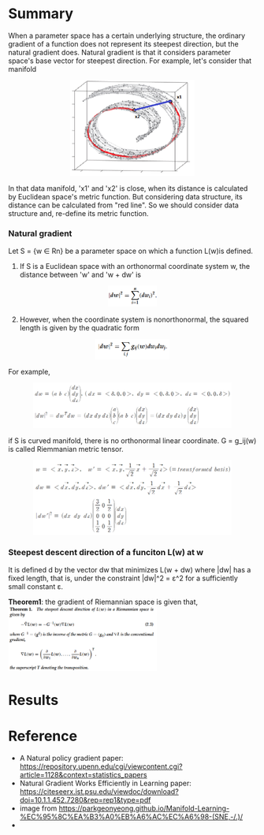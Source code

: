# Summary
When a parameter space has a certain underlying structure, the ordinary gradient of a function does not represent its steepest direction, but the natural gradient does. Natural gradient is that it considers parameter space's base vector for steepest direction. For example, let's consider that manifold 
<p align="center"> <img src="./img/manifold.png" alt="MLE" width="50%" height="50%"/> </p>

In that data manifold, 'x1' and 'x2' is close, when its distance is calculated by Euclidean space's metric function. But considering data structure, its distance can be calculated from "red line". So we should consider data structure and, re-define its metric function.

### Natural gradient
Let S = {w ∈ Rn} be a parameter space on which a function L(w)is defined.  
1) If S is a Euclidean space with an orthonormal coordinate system w, the distance between 'w' and 'w + dw' is
<p align="center"> <img src="./img/dis1.png" alt="MLE" width="20%" height="20%"/> </p>  

2) However, when the coordinate system is nonorthonormal, the squared length is given by the quadratic form 
<p align="center"> <img src="./img/dis2.png" alt="MLE" width="30%" height="30%"/> </p> 
For example, 
<p align="center"> <img src="./img/pf.png" alt="MLE" width="80%" height="80%"/> </p>  

if S is curved manifold, there is no orthonormal linear coordinate. G = g_ij(w) is called Riemmanian metric tensor. 
<p align="center"> <img src="./img/G.png" alt="MLE" width="80%" height="80%"/> </p> 

### Steepest descent direction of a funciton L(w) at w
It is defined d by the vector dw that minimizes L(w + dw) where |dw| has a fixed length, that is, under the constraint |dw|^2 = ε^2 for a sufficiently small constant ε.

**Theorem1**: the gradient of Riemannian space is given that,
<img src="./img/Theorem1.png" alt="MLE" width="60%" height="60%"/> 



# Results


# Reference
* A Natural policy gradient paper: https://repository.upenn.edu/cgi/viewcontent.cgi?article=1128&context=statistics_papers  
* Natural Gradient Works Efficiently in Learning paper: https://citeseerx.ist.psu.edu/viewdoc/download?doi=10.1.1.452.7280&rep=rep1&type=pdf  
* image from https://parkgeonyeong.github.io/Manifold-Learning-%EC%95%8C%EA%B3%A0%EB%A6%AC%EC%A6%98-(SNE,-/.)/
* 
